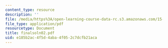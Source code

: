 ```yaml
---
content_type: resource
description: ''
file: /media/https%3A/open-learning-course-data-rc.s3.amazonaws.com/15-402-finance-theory-ii-spring-2003/e185b2ac4f5d4aba4f052c7dcfb21aca_finalsoln02.pdf
file_type: application/pdf
resourcetype: Document
title: finalsoln02.pdf
uid: e185b2ac-4f5d-4aba-4f05-2c7dcfb21aca
---
```

